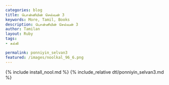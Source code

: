 ```yaml
---  
categories: blog  
title: பொன்னியின் செல்வன் 3
keywords: More, Tamil, Books  
description: பொன்னியின் செல்வன் 3
author: Tamilan  
layout: Ruby  
tags:     
- கல்கி

permalink: ponniyin_selvan3  
featured: /images/noolkal_96_6.png  
---  
```

{% include install_nool.md %} 
{% include_relative dtl/ponniyin_selvan3.md %} 
